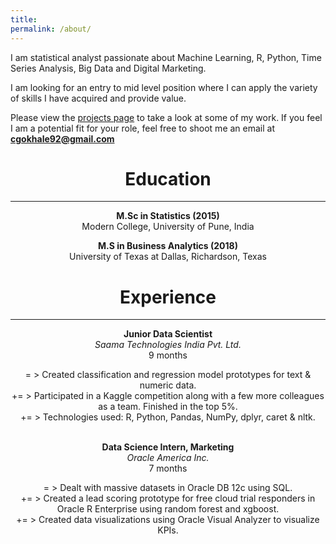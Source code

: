 ```yaml
---
title:
permalink: /about/
---
```


I am statistical analyst passionate about Machine Learning, R, Python, Time Series Analysis, Big Data and Digital Marketing.

I am looking for an entry to mid level position where I can apply the variety of skills I have acquired and provide value.

Please view the [projects page](https://statchaitya.github.io/projects/) to take a look at some of my work. If you feel I am a potential fit for your role, feel free to shoot me an email at **cgokhale92@gmail.com**


# <center> Education </center>
---

**<center>M.Sc in Statistics (2015)</center>**<center>Modern College, University of Pune, India</center>

**<center>M.S in Business Analytics (2018)</center>**<center>University of Texas at Dallas, Richardson, Texas </center>


# <center> Experience </center>
***

**<center> Junior Data Scientist</center>** *<center>Saama Technologies India Pvt. Ltd.</center>*<center> 9 months </center>

<center> = > Created classification and regression model prototypes for text & numeric data.</center>
<center> += > Participated in a Kaggle competition along with a few more colleagues as a team. Finished in the top 5%.</center>
<center> += > Technologies used: R, Python, Pandas, NumPy, dplyr, caret & nltk.</center>

<br/>

**<center>Data Science Intern, Marketing</center>** *<center>Oracle America Inc.</center>* <center> 7 months </center>

<center> = > Dealt with massive datasets in Oracle DB 12c using SQL.</center>
<center> += > Created a lead scoring prototype for free cloud trial responders in Oracle R Enterprise using random forest and xgboost.</center>
<center> += > Created data visualizations using Oracle Visual Analyzer to visualize KPIs.</center>
